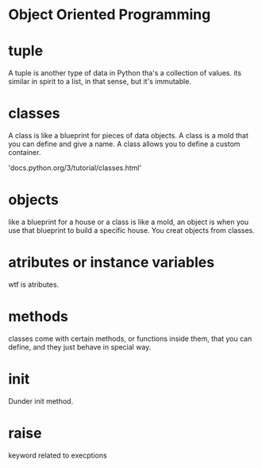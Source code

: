 # Object Oriented Programming

# tuple

A tuple is another type of data in Python tha's a collection of values. its similar in spirit to a list, in that sense, but it's immutable.

# classes

A class is like a blueprint for pieces of data objects. A class is a mold that you can define and give a name.
A class allows you to define a custom container.

'docs.python.org/3/tutorial/classes.html'

# objects

like a blueprint for a house or a class is like a mold, an object is when you use that blueprint to build a specific house.
You creat objects from classes.

# atributes or instance variables

wtf is atributes.

# methods

classes come with certain methods, or functions inside them, that you can define, and they just behave in special way.

# __init__

Dunder init method.

# raise

keyword related to execptions
